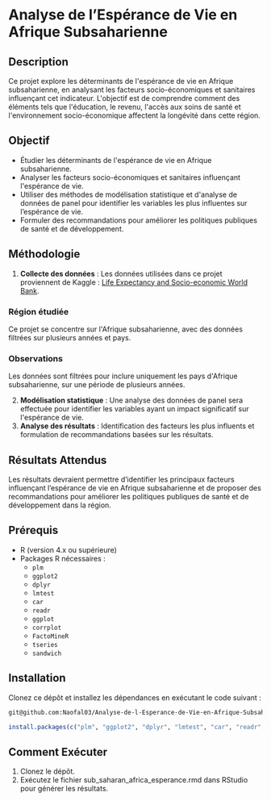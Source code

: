 # Analyse de l’Espérance de Vie en Afrique Subsaharienne

## Description

Ce projet explore les déterminants de l'espérance de vie en Afrique subsaharienne, en analysant les facteurs socio-économiques et sanitaires influençant cet indicateur. L'objectif est de comprendre comment des éléments tels que l'éducation, le revenu, l'accès aux soins de santé et l'environnement socio-économique affectent la longévité dans cette région.

## Objectif

- Étudier les déterminants de l'espérance de vie en Afrique subsaharienne.
- Analyser les facteurs socio-économiques et sanitaires influençant l'espérance de vie.
- Utiliser des méthodes de modélisation statistique et d'analyse de données de panel pour identifier les variables les plus influentes sur l’espérance de vie.
- Formuler des recommandations pour améliorer les politiques publiques de santé et de développement.

## Méthodologie

1. **Collecte des données** : Les données utilisées dans ce projet proviennent de Kaggle : [Life Expectancy and Socio-economic World Bank](https://www.kaggle.com/datasets/mjshri23/life-expectancy-and-socio-economic-world-bank).
   
### Région étudiée
Ce projet se concentre sur l'Afrique subsaharienne, avec des données filtrées sur plusieurs années et pays.
### Observations
Les données sont filtrées pour inclure uniquement les pays d'Afrique subsaharienne, sur une période de plusieurs années.

2. **Modélisation statistique** : Une analyse des données de panel sera effectuée pour identifier les variables ayant un impact significatif sur l'espérance de vie.
3. **Analyse des résultats** : Identification des facteurs les plus influents et formulation de recommandations basées sur les résultats.

## Résultats Attendus

Les résultats devraient permettre d’identifier les principaux facteurs influençant l’espérance de vie en Afrique subsaharienne et de proposer des recommandations pour améliorer les politiques publiques de santé et de développement dans la région.

## Prérequis

- R (version 4.x ou supérieure)
- Packages R nécessaires :
  - `plm`
  - `ggplot2`
  - `dplyr`
  - `lmtest`
  - `car`
  - `readr`
  - `ggplot`
  - `corrplot`
  - `FactoMineR`
  - `tseries`
  - `sandwich`

## Installation

Clonez ce dépôt et installez les dépendances en exécutant le code suivant :

```bash
git@github.com:Naofal03/Analyse-de-l-Esperance-de-Vie-en-Afrique-Subsaharienne.git```
```
```R
install.packages(c("plm", "ggplot2", "dplyr", "lmtest", "car", "readr", "ggplot", "corrplot", "FactoMineR", "tseries", "sandwich" ))
```

## Comment Exécuter
1. Clonez le dépôt.
2. Exécutez le fichier sub_saharan_africa_esperance.rmd dans RStudio pour générer les résultats.




